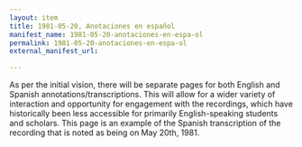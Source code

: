 ```yaml
---
layout: item
title: 1981-05-20, Anotaciones en español
manifest_name: 1981-05-20-anotaciones-en-espa-ol
permalink: 1981-05-20-anotaciones-en-espa-ol
external_manifest_url: 

---
```

<!-- Add an essay or interpretive material below this line,
using HTML or markdown.  Do not modify this file above this line -->
As per the initial vision, there will be separate pages for both English and Spanish annotations/transcriptions. This will allow for a wider variety of interaction and opportunity for engagement with the recordings, which have historically been less accessible for primarily English-speaking students and scholars. This page is an example of the Spanish transcription of the recording that is noted as being on May 20th, 1981.
<br>
